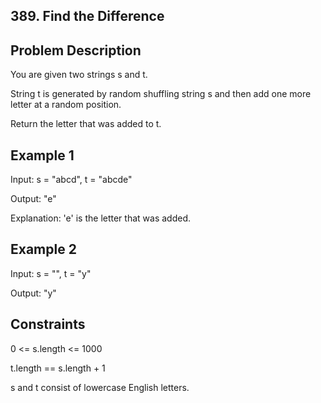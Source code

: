 ## 389. Find the Difference
## Problem Description

You are given two strings s and t.

String t is generated by random shuffling string s and then add one more letter at a random position.

Return the letter that was added to t.

## Example 1

Input: s = "abcd", t = "abcde"

Output: "e"

Explanation: 'e' is the letter that was added.

## Example 2

Input: s = "", t = "y"

Output: "y"

## Constraints

0 <= s.length <= 1000

t.length == s.length + 1

s and t consist of lowercase English letters.